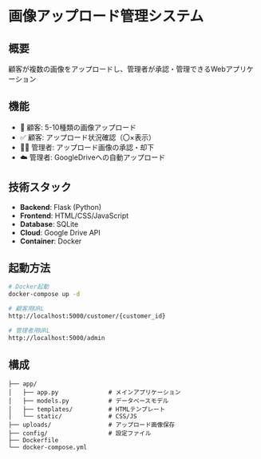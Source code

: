 # 画像アップロード管理システム

## 概要
顧客が複数の画像をアップロードし、管理者が承認・管理できるWebアプリケーション

## 機能
- 📸 顧客: 5-10種類の画像アップロード
- ✅ 顧客: アップロード状況確認（〇×表示）
- 👨‍💼 管理者: アップロード画像の承認・却下
- ☁️ 管理者: GoogleDriveへの自動アップロード

## 技術スタック
- **Backend**: Flask (Python)
- **Frontend**: HTML/CSS/JavaScript
- **Database**: SQLite
- **Cloud**: Google Drive API
- **Container**: Docker

## 起動方法
```bash
# Docker起動
docker-compose up -d

# 顧客用URL
http://localhost:5000/customer/{customer_id}

# 管理者用URL
http://localhost:5000/admin
```

## 構成
```
├── app/
│   ├── app.py              # メインアプリケーション
│   ├── models.py           # データベースモデル
│   ├── templates/          # HTMLテンプレート
│   └── static/             # CSS/JS
├── uploads/                # アップロード画像保存
├── config/                 # 設定ファイル
├── Dockerfile
└── docker-compose.yml
```